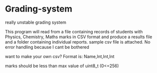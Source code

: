 # Grading-system
really unstable grading system

This program will read from a file containing records of students with Physics, Chemistry, Maths marks in CSV format and produce a results file and a folder containing individual reports.
sample csv file is attached.
No error handling because I cant be bothered

want to make your own csv?
Format is:
Name,Int,Int,Int

marks should be less than max value of uint8_t (0<=256)

